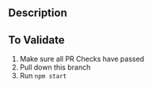 ## Description

<!-- Add a description of work done here -->

## To Validate

<!-- Add steps a reviewer should follow to validate your changes -->

1. Make sure all PR Checks have passed
2. Pull down this branch
3. Run `npm start`
<!-- Add additional validation steps here -->
